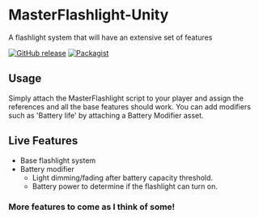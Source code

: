 # MasterFlashlight-Unity
A flashlight system that will have an extensive set of features

[![GitHub release](https://img.shields.io/badge/Build-1.0-brightgreen.svg)](https://github.com/DuckBoss/MasterFlashlight-Unity/releases/latest)
[![Packagist](https://img.shields.io/badge/License-MIT-blue.svg)](https://github.com/DuckBoss/MasterFlashlight-Unity/blob/master/LICENSE)


## Usage
Simply attach the MasterFlashlight script to your player and assign the references and all the base features should work.
You can add modifiers such as 'Battery life' by attaching a Battery Modifier asset.

## Live Features
- Base flashlight system
- Battery modifier
   - Light dimming/fading after battery capacity threshold.
   - Battery power to determine if the flashlight can turn on.
  

### More features to come as I think of some!
